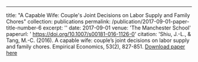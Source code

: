 ---
title: "A Capable Wife: Couple's Joint Decisions on Labor Supply and Family Chores"
collection: publications
permalink: /publication/2017-09-01-paper-title-number-6
excerpt: ''
date: 2017-09-01
venue: 'The Manchester School'
paperurl: ' https://doi.org/10.1007/s00181-016-1126-0'
citation: 'Shiu, J.-L., & Tang, M.-C. (2016). A capable wife: couple’s joint decisions on labor supply and family chores. Empirical Economics, 53(2), 827-851.
[Download paper here](https://drive.google.com/open?id=0Bz425neBSWI_X0JONjJZMjl4RVE)
